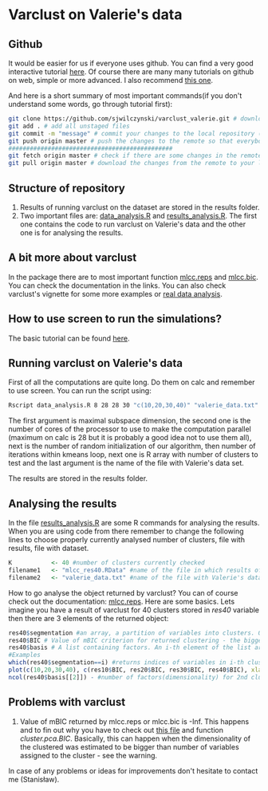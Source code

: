 # Varclust on Valerie's data

## Github

It would be easier for us if everyone uses github. You can find a very good interactive tutorial [here](https://try.github.io/levels/1/challenges/1). Of course there are many many tutorials on github on web, simple or more advanced. I also recommend [this one](https://readwrite.com/2013/09/30/understanding-github-a-journey-for-beginners-part-1/).

And here is a short summary of most important commands(if you don't understand some words, go through tutorial first):

```bash
git clone https://github.com/sjwilczynski/varclust_valerie.git # download this repository to the computer (you can do this on calc in LAREMA)
git add . # add all unstaged files
git commit -m "message" # commit your changes to the local repository (change message to a description of what you did in this commit)
git push origin master # push the changes to the remote so that everybody could see/download them
##############################################
git fetch origin master # check if there are some changes in the remote repository
git pull origin master # download the changes from the remote to your local copy
```

## Structure of repository

1. Results of running varclust on the dataset are stored in the results folder.
2. Two important files are: [data_analysis.R](data_analysis.R) and [results_analysis.R](results_analysis.R). The first one contains the code to run varclust on Valerie's data and the other one is for analysing the results.

## A bit more about varclust

In the package there are to most important function [mlcc.reps](https://github.com/sjwilczynski/varclust/blob/master/R/mlcc.reps.R) and [mlcc.bic](https://github.com/sjwilczynski/varclust/blob/master/R/mlcc.bic.R). You can check the documentation in the links. You can also check varclust's vignette for some more examples or [real data analysis](https://github.com/mstaniak/varclust_example).

## How to use screen to run the simulations?

The basic tutorial can be found [here](https://www.rackaid.com/blog/linux-screen-tutorial-and-how-to/).

## Running varclust on Valerie's data

First of all the computations are quite long. Do them on calc and remember to use screen. You can run the script using:

```bash
Rscript data_analysis.R 8 28 28 30 "c(10,20,30,40)" "valerie_data.txt"
```

The first argument is maximal subspace dimension, the second one is the number of cores of the processor to use to make the computation parallel (maximum on calc is 28 but it is probably a good idea not to use them all), next is the number of random initialization of our algorithm, then number of iterations within kmeans loop, next one is R array with number of clusters to test and the last argument is the name of the file with Valerie's data set.

The results are stored in the results folder.

## Analysing the results

In the file [results_analysis.R](results_analysis.R) are some R commands for analysing the results. When you are using code from there remember to change the following lines to choose properly currently analysed number of clusters, file with results, file with dataset.

```r
K           <- 40 #number of clusters currently checked
filename1   <- "mlcc_res40.RData" #name of the file in which results of mlcc.reps are stored
filename2   <- "valerie_data.txt" #name of the file with Valerie's data
```

How to go analyse the object returned by varclust? You can of course check out the documentation: [mlcc.reps](https://github.com/sjwilczynski/varclust/blob/master/R/mlcc.reps.R). Here are some basics. Lets imagine you have a result of varclust for 40 clusters stored in *res40* variable then there are 3 elements of the returned object:

```r
res40$segmentation #an array, a partition of variables into clusters. On the i-th element indices the index of clusters to which i-th variable was assigned.
res40$BIC # Value of mBIC criterion for returned clustering - the bigger the value, the better is the clustering (at least for the algorithm)
res40$basis # A list containing factors. An i-th element of the list are the factors/principal components for i-th cluster.
#Examples
which(res40$segmentation==i) #returns indices of variables in i-th cluster
plot(c(10,20,30,40), c(res10$BIC, res20$BIC, res30$BIC, res40$BIC), xlab="Number of clusters", ylab="Value of mBIC") #plots values of mBIC criterion for different number of clusters
ncol(res40$basis[[2]]) - #number of factors(dimensionality) for 2nd cluster
```

## Problems with varclust

1. Value of mBIC returned by mlcc.reps or mlcc.bic is -Inf. This happens and to fin out why you have to check out [this file](https://github.com/sjwilczynski/varclust/blob/master/R/auxiliary.functions.R) and function *cluster.pca.BIC*. Basically, this can happen when the dimensionality of the clustered was estimated to be bigger than number of variables assigned to the cluster - see the warning.

In case of any problems or ideas for improvements don't hesitate to contact me (Stanisław).
